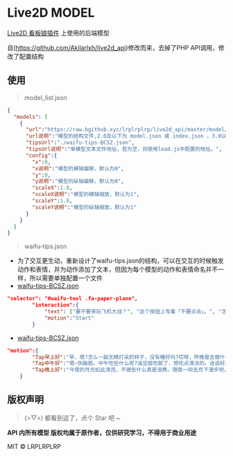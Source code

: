 # Live2D MODEL

[Live2D 看板娘插件](https://github.com/lrplrplrp/live2d) 上使用的后端模型

自(https://github.com/Akilarlxh/live2d_api)修改而来，去掉了PHP API调用，修改了配置结构

## 使用

>   model_list.json
```json
{
  "models": [
    {
      "url":"https://raw.bgithub.xyz/lrplrplrp/live2d_api/master/model/genshin/BCSZ1.1/BCSZ1.1.model3.json",
      "url说明":"模型的结构文件,2.0及以下为 model.json 或 index.json ，3.0以上为 model3.json 结尾",
      "tipsUrl":"./waifu-tips-BCSZ.json",
      "tipsUrl说明":"单模型文本文件地址，若为空，则使用load.js中配置的地址。",
      "config":{
        "x":0,
        "x说明":"模型的横轴偏移，默认为0",
        "y":0,
        "y说明":"模型的纵轴偏移，默认为0",
        "scaleX":1.8,
        "scaleX说明":"模型的横轴缩放，默认为1",
        "scaleY":1.8,
        "scaleY说明":"模型的纵轴缩放，默认为1"
      }
    }
  ]
}
```

>   waifu-tips.json
-   为了交互更生动，重新设计了waifu-tips.json的结构，可以在交互的时候触发动作和表情，并为动作添加了文本，但因为每个模型的动作和表情命名并不一样，所以需要单独配置一个文件
-   [waifu-tips-BCSZ.json](./model/genshin/BCSZ1.1/waifu-tips-BCSZ.json#L21)
```json
"selector": "#waifu-tool .fa-paper-plane",
		"interaction":{
			"text": ["要不要来玩飞机大战？", "这个按钮上写着「不要点击」。", "怎么，你想来和我玩个游戏？", "听说这样可以蹦迪！"],
        	"motion":"Start"
		}
```
-   [waifu-tips-BCSZ.json](./model/genshin/BCSZ1.1/waifu-tips-BCSZ.json#L30)
```json
"motion":{
		"Tap早上好":"早，嗯?怎么一副无精打采的样子，没有睡好吗?哎呀，昨晚是去做什么坏事了么?",
		"Tap中午好":"嗯~伤脑筋，中午吃些什么呢?油豆腐吃腻了，想吃点清淡的。话说好久没见到社奉行家的小姑娘了，我们不如就去吃她做的点心吧。",
		"Tap晚上好":"今夜的月光如此清亮，不做些什么真是浪费。随我一同去月下漫步吧，不许拒绝。"
	}
```

## 版权声明

> (>▽<) 都看到这了，点个 Star 吧 ~

**API 内所有模型 版权均属于原作者，仅供研究学习，不得用于商业用途**  

MIT © LRPLRPLRP
